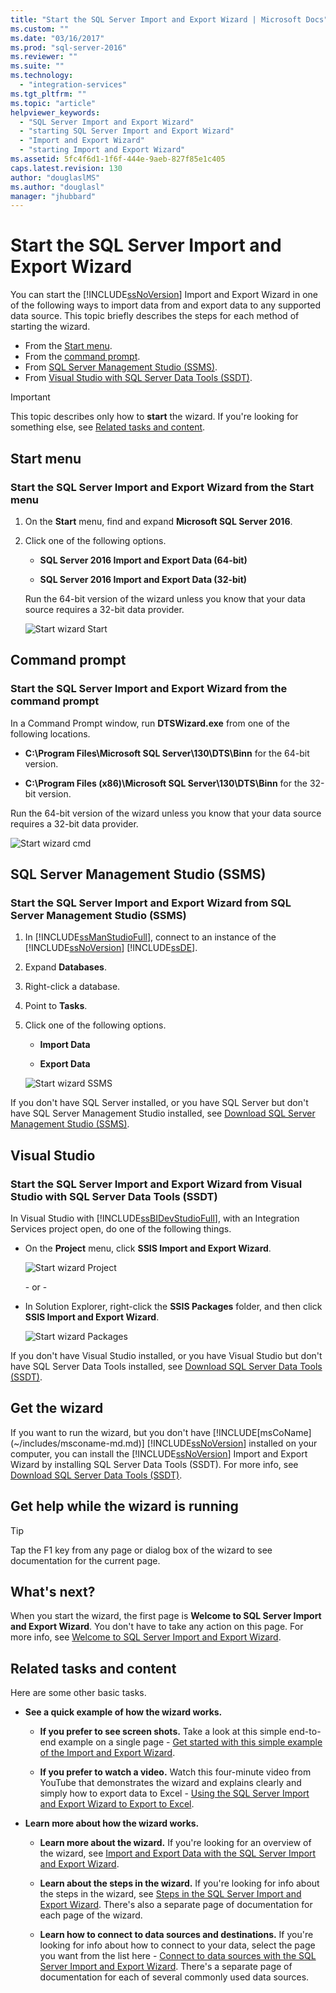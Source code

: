 ```yaml
---
title: "Start the SQL Server Import and Export Wizard | Microsoft Docs"
ms.custom: ""
ms.date: "03/16/2017"
ms.prod: "sql-server-2016"
ms.reviewer: ""
ms.suite: ""
ms.technology: 
  - "integration-services"
ms.tgt_pltfrm: ""
ms.topic: "article"
helpviewer_keywords: 
  - "SQL Server Import and Export Wizard"
  - "starting SQL Server Import and Export Wizard"
  - "Import and Export Wizard"
  - "starting Import and Export Wizard"
ms.assetid: 5fc4f6d1-1f6f-444e-9aeb-827f85e1c405
caps.latest.revision: 130
author: "douglaslMS"
ms.author: "douglasl"
manager: "jhubbard"
---
```

# Start the SQL Server Import and Export Wizard
You can start the [!INCLUDE[ssNoVersion](../../includes/ssnoversion-md.md)] Import and Export Wizard in one of the following ways to import data from and export data to any supported data source. This topic briefly describes the steps for each method of starting the wizard.
-   From the [Start menu](#startStart).
-   From the [command prompt](#startCmd). 
-   From [SQL Server Management Studio (SSMS)](#startSSMS).
-   From [Visual Studio with SQL Server Data Tools (SSDT)](#startVS).

> [!IMPORTANT]
> This topic describes only how to **start** the wizard. If you're looking for something else, see [Related tasks and content](#related).

## <a name="startStart"></a> Start menu  
### Start the SQL Server Import and Export Wizard from the Start menu
1.  On the **Start** menu, find and expand **Microsoft SQL Server 2016**.
3.  Click one of the following options.
  
    -   **SQL Server 2016 Import and Export Data (64-bit)**
          
    -   **SQL Server 2016 Import and Export Data (32-bit)**  
  
    Run the 64-bit version of the wizard unless you know that your data source requires a 32-bit data provider.
 
    ![Start wizard Start](../../integration-services/import-export-data/media/start-wizard-start.jpg)
  
## <a name="startCmd"></a> Command prompt
### Start the SQL Server Import and Export Wizard from the command prompt  
In a Command Prompt window, run **DTSWizard.exe** from one of the following locations.  
  
-   **C:\Program Files\Microsoft SQL Server\130\DTS\Binn** for the 64-bit version.  
  
-   **C:\Program Files (x86)\Microsoft SQL Server\130\DTS\Binn** for the 32-bit version.  
  
Run the 64-bit version of the wizard unless you know that your data source requires a 32-bit data provider.

![Start wizard cmd](../../integration-services/import-export-data/media/start-wizard-cmd.jpg)  
  
## <a name="startSSMS"></a> SQL Server Management Studio (SSMS)
### Start the SQL Server Import and Export Wizard from SQL Server Management Studio (SSMS)    
1.  In [!INCLUDE[ssManStudioFull](../../includes/ssmanstudiofull-md.md)], connect to an instance of the [!INCLUDE[ssNoVersion](../../includes/ssnoversion-md.md)] [!INCLUDE[ssDE](../../includes/ssde-md.md)].
    
2.  Expand **Databases**.
3.  Right-click a database.
4.  Point to **Tasks**.
5.  Click one of the following options.
  
    -   **Import Data**
      
    -   **Export Data**  

    ![Start wizard SSMS](../../integration-services/import-export-data/media/start-wizard-ssms.jpg) 

If you don't have SQL Server installed, or you have SQL Server but don't have SQL Server Management Studio installed, see [Download SQL Server Management Studio (SSMS)](https://msdn.microsoft.com/library/mt238290.aspx).
  
## <a name="startVS"></a> Visual Studio
### Start the SQL Server Import and Export Wizard from Visual Studio with SQL Server Data Tools (SSDT) 
 In Visual Studio with [!INCLUDE[ssBIDevStudioFull](../../includes/ssbidevstudiofull-md.md)], with an Integration Services project open, do one of the following things. 
  
-   On the **Project** menu, click **SSIS Import and Export Wizard**. 

    ![Start wizard Project](../../integration-services/import-export-data/media/start-wizard-project.jpg) 
    
    \- or -
    
-   In Solution Explorer, right-click the **SSIS Packages** folder, and then click **SSIS Import and Export Wizard**.

    ![Start wizard Packages](../../integration-services/import-export-data/media/start-wizard-packages.jpg)

If you don't have Visual Studio installed, or you have Visual Studio but don't have SQL Server Data Tools installed, see [Download SQL Server Data Tools (SSDT)](https://msdn.microsoft.com/library/mt204009.aspx).

## Get the wizard
If you want to run the wizard, but you don't have [!INCLUDE[msCoName] (~/includes/msconame-md.md)] [!INCLUDE[ssNoVersion](../../includes/ssnoversion-md.md)] installed on your computer, you can install the [!INCLUDE[ssNoVersion](../../includes/ssnoversion-md.md)] Import and Export Wizard  by installing SQL Server Data Tools (SSDT). For more info, see [Download SQL Server Data Tools (SSDT)](https://msdn.microsoft.com/library/mt204009.aspx).

## Get help while the wizard is running
> [!TIP]
> Tap the F1 key from any page or dialog box of the wizard to see documentation for the current page.   

 ## What's next?  
 When you start the wizard, the first page is **Welcome to SQL Server Import and Export Wizard**. You don't have to take any action on this page. For more info, see [Welcome to SQL Server Import and Export Wizard](../../integration-services/import-export-data/welcome-to-sql-server-import-and-export-wizard.md).  
  
## <a name="related"></a> Related tasks and content  
 Here are some other basic tasks.
-   **See a quick example of how the wizard works.**

    -   **If you prefer to see screen shots.** Take a look at this simple end-to-end example on a single page - [Get started with this simple example of the Import and Export Wizard](../../integration-services/import-export-data/get-started-with-this-simple-example-of-the-import-and-export-wizard.md).

    -   **If you prefer to watch a video.** Watch this four-minute video from YouTube that demonstrates the wizard and explains clearly and simply how to export data to Excel - [Using the SQL Server Import and Export Wizard to Export to Excel](https://go.microsoft.com/fwlink/?linkid=829049).

-   **Learn more about how the wizard works.**

    -   **Learn more about the wizard.** If you're looking for an overview of the wizard, see [Import and Export Data with the SQL Server Import and Export Wizard](../../integration-services/import-export-data/import-and-export-data-with-the-sql-server-import-and-export-wizard.md).

    -   **Learn about the steps in the wizard.** If you're looking for info about the steps in the wizard, see [Steps in the SQL Server Import and Export Wizard](../../integration-services/import-export-data/steps-in-the-sql-server-import-and-export-wizard.md). There's also a separate page of documentation for each page of the wizard.

    -   **Learn how to connect to data sources and destinations.** If you're looking for info about how to connect to your data, select the page you want from the list here - [Connect to data sources with the SQL Server Import and Export Wizard](../../integration-services/import-export-data/connect-to-data-sources-with-the-sql-server-import-and-export-wizard.md). There's a separate page of documentation for each of several commonly used data sources.


